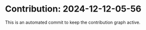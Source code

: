 # Contribution: 2024-12-12-05-56
This is an automated commit to keep the contribution graph active.
